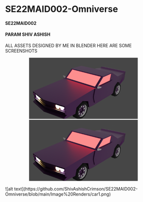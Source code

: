 # SE22MAID002-Omniverse
<h4>SE22MAID002</h4>
<h4>PARAM SHIV ASHISH</h4>
ALL ASSETS DESIGNED BY ME IN BLENDER 
HERE ARE SOME SCREENSHOTS
<p align="center">
  <img src="/Image%20Renders/car1.png" width="350" title="hover text">
  <img src="/Image%20Renders/car1.png" width="350" alt="accessibility text">
</p>
![alt text](https://github.com/ShivAshishCrimson/SE22MAID002-Omniverse/blob/main/Image%20Renders/car1.png)
